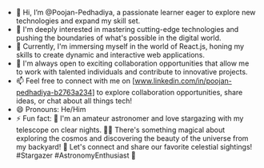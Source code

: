 - 👋 Hi, I’m @Poojan-Pedhadiya,  a passionate learner eager to explore new technologies and expand my skill set.
- 👀  I'm deeply interested in mastering cutting-edge technologies and pushing the boundaries of what's possible in the digital world.
- 🌱 Currently, I'm immersing myself in the world of React.js, honing my skills to create dynamic and interactive web applications.
- 💞️ I'm always open to exciting collaboration opportunities that allow me to work with talented individuals and contribute to innovative projects.
- 📫 Feel free to connect with me on [www.linkedin.com/in/poojan-pedhadiya-b2763a234] to explore collaboration opportunities, share ideas, or chat about all things tech!
- 😄 Pronouns: He/Him
- ⚡ Fun fact: 🔭 I'm an amateur astronomer and love stargazing with my telescope on clear nights. 🌌✨ There's something magical about exploring the cosmos and discovering the beauty of the universe from my backyard! 🌠 Let's connect and share our favorite celestial sightings! #Stargazer #AstronomyEnthusiast 🌟

<!---
Poojan-Pedhadiya/Poojan-Pedhadiya is a ✨ special ✨ repository because its `README.md` (this file) appears on your GitHub profile.
You can click the Preview link to take a look at your changes.
--->

